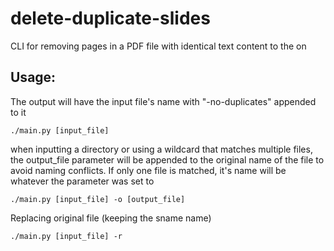 # delete-duplicate-slides
CLI for removing pages in a PDF file with identical text content to the on

## Usage:
The output will have the input file's name with "-no-duplicates" appended to it

`./main.py [input_file]`

when inputting a directory or using a wildcard that matches multiple files, the output_file parameter will be appended to the original name of the file to avoid naming conflicts. If only one file is matched, it's name will be whatever the parameter was set to

`./main.py [input_file] -o [output_file]`

Replacing original file (keeping the sname name)

`./main.py [input_file] -r`
